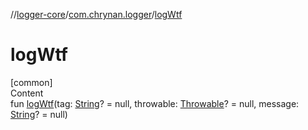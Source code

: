//[logger-core](../../index.md)/[com.chrynan.logger](index.md)/[logWtf](log-wtf.md)



# logWtf  
[common]  
Content  
fun [logWtf](log-wtf.md)(tag: [String](https://kotlinlang.org/api/latest/jvm/stdlib/kotlin/-string/index.html)? = null, throwable: [Throwable](https://kotlinlang.org/api/latest/jvm/stdlib/kotlin/-throwable/index.html)? = null, message: [String](https://kotlinlang.org/api/latest/jvm/stdlib/kotlin/-string/index.html)? = null)  



